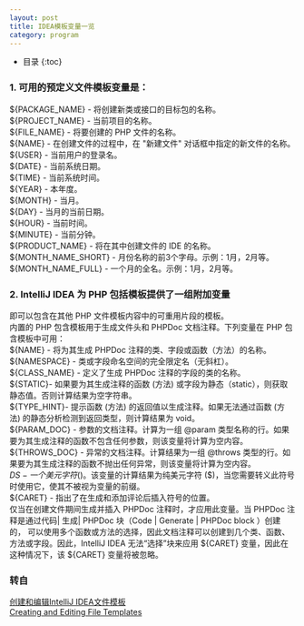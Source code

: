 ```yaml
---
layout: post
title: IDEA模板变量一览
category: program
---
```

* 目录
{:toc}

### 1. 可用的预定义文件模板变量是：
${PACKAGE_NAME} - 将创建新类或接口的目标包的名称。  
${PROJECT_NAME} - 当前项目的名称。  
${FILE_NAME} - 将要创建的 PHP 文件的名称。  
${NAME} - 在创建文件的过程中，在 "新建文件" 对话框中指定的新文件的名称。  
${USER} - 当前用户的登录名。  
${DATE} - 当前系统日期。  
${TIME} - 当前系统时间。  
${YEAR} - 本年度。  
${MONTH} - 当月。  
${DAY} - 当月的当前日期。  
${HOUR} - 当前时间。  
${MINUTE} - 当前分钟。  
${PRODUCT_NAME} - 将在其中创建文件的 IDE 的名称。  
${MONTH_NAME_SHORT} - 月份名称的前3个字母。示例：1月，2月等。  
${MONTH_NAME_FULL} - 一个月的全名。示例：1月，2月等。  

### 2. IntelliJ IDEA 为 PHP 包括模板提供了一组附加变量  
即可以包含在其他 PHP 文件模板内容中的可重用片段的模板。  
内置的 PHP 包含模板用于生成文件头和 PHPDoc 文档注释。下列变量在 PHP 包含模板中可用：  
${NAME} - 将为其生成 PHPDoc 注释的类、字段或函数（方法）的名称。  
${NAMESPACE} - 类或字段命名空间的完全限定名（无斜杠）。  
${CLASS_NAME} - 定义了生成 PHPDoc 注释的字段的类的名称。  
${STATIC}- 如果要为其生成注释的函数 (方法) 或字段为静态（static），则获取静态值。否则计算结果为空字符串。  
${TYPE_HINT}- 提示函数 (方法) 的返回值以生成注释。如果无法通过函数 (方法) 的静态分析检测到返回类型，则计算结果为 void。  
${PARAM_DOC} - 参数的文档注释。计算为一组 @param 类型名称的行。如果要为其生成注释的函数不包含任何参数，则该变量将计算为空内容。  
${THROWS_DOC} - 异常的文档注释。计算结果为一组 @throws 类型的行。如果要为其生成注释的函数不抛出任何异常，则该变量将计算为空内容。  
${DS}- 一个美元字符 ($)。该变量的计算结果为纯美元字符 ($)，当您需要转义此符号时使用它，使其不被视为变量的前缀。  
${CARET} - 指出了在生成和添加评论后插入符号的位置。  
仅当在创建文件期间生成并插入 PHPDoc 注释时，才应用此变量。当 PHPDoc 注释是通过代码| 生成| PHPDoc 块（Code | Generate | PHPDoc block
）创建的， 可以使用多个函数或方法的选择，因此文档注释可以创建到几个类、函数、方法或字段。因此，IntelliJ IDEA 无法“选择”块来应用 ${CARET} 变量，因此在这种情况下，该 ${CARET} 变量将被忽略。  

### 转自 
[创建和编辑IntelliJ IDEA文件模板](https://www.w3cschool.cn/intellij_idea_doc/intellij_idea_doc-785d2ea9.html)  
[Creating and Editing File Templates](https://www.jetbrains.com/help/idea/2016.3/creating-and-editing-file-templates.html)
